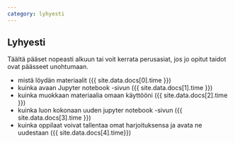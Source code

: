 ```yaml
---
category: lyhyesti
---
```


## Lyhyesti

Täältä pääset nopeasti alkuun tai voit kerrata perusasiat, jos jo opitut taidot ovat päässeet unohtumaan.

<!-- The time values come from the _data/docs.yml file of this repository, not sure if it's useful but sort of cool -->

- mistä löydän materiaalit ({{ site.data.docs[0].time }}) 
- kuinka avaan Jupyter notebook -sivun ({{ site.data.docs[1].time }})
- kuinka muokkaan materiaalia omaan käyttööni ({{ site.data.docs[2].time }})
- kuinka luon kokonaan uuden jupyter notebook -sivun ({{ site.data.docs[3].time }})
- kuinka oppilaat voivat tallentaa omat harjoituksensa ja avata ne uudestaan ({{ site.data.docs[4].time}})
